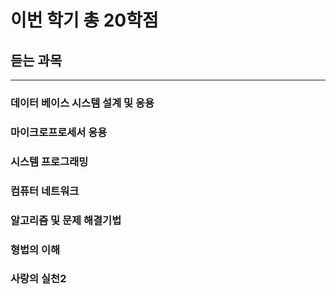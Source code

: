 # 이번 학기 총 20학점 

## 듣는 과목
***
### 데이터 베이스 시스템 설계 및 응용 
### 마이크로프로세서 응용
### 시스템 프로그래밍
### 컴퓨터 네트워크
### 알고리즘 및 문제 해결기법
### 형법의 이해 
### 사랑의 실천2
